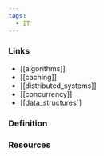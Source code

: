 ```yaml
---
tags:
  - IT
---
```

### Links
- [[algorithms]]
- [[caching]]
- [[distributed_systems]]
- [[concurrency]]
- [[data_structures]]

### Definition


### Resources
